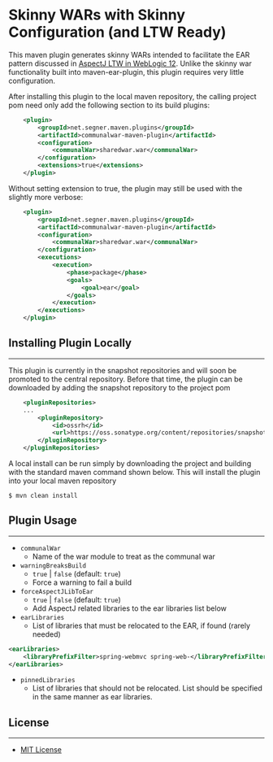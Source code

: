 Skinny WARs with Skinny Configuration (and LTW Ready)
=====================================================

This maven plugin generates skinny WARs intended to facilitate the EAR pattern discussed in [AspectJ LTW in WebLogic 12](https://github.com/asegner/spring-ltw-weblogic).
Unlike the skinny war functionality built into maven-ear-plugin, this plugin requires very little configuration.

After installing this plugin to the local maven repository, the calling project pom need only add the following section to its build plugins:

```xml
    <plugin>
        <groupId>net.segner.maven.plugins</groupId>
        <artifactId>communalwar-maven-plugin</artifactId>
        <configuration>
            <communalWar>sharedwar.war</communalWar>
        </configuration>
        <extensions>true</extensions>
    </plugin>

```

Without setting extension to true, the plugin may still be used with the slightly more verbose:

```xml
    <plugin>
        <groupId>net.segner.maven.plugins</groupId>
        <artifactId>communalwar-maven-plugin</artifactId>
        <configuration>
            <communalWar>sharedwar.war</communalWar>
        </configuration>
        <executions>
            <execution>
                <phase>package</phase>
                <goals>
                    <goal>ear</goal>
                </goals>
            </execution>
        </executions>
    </plugin>

```


## Installing Plugin Locally
--------------------------------------------------

This plugin is currently in the snapshot repositories and will soon be promoted to the central repository. Before that time, the
plugin can be downloaded by adding the snapshot repository to the project pom

```xml
    <pluginRepositories>
    ...
        <pluginRepository>
            <id>ossrh</id>
            <url>https://oss.sonatype.org/content/repositories/snapshots</url>
        </pluginRepository>
    </pluginRepositories>
```

A local install can be run simply by downloading the project and building with
the standard maven command shown below. This will install the plugin into your local maven repository

`$ mvn clean install`


## Plugin Usage
--------------------------------------------------

* `communalWar`
  * Name of the war module to treat as the communal war
* `warningBreaksBuild`
  * `true` | `false` (default: `true`)
  * Force a warning to fail a build
* `forceAspectJLibToEar`
  * `true` | `false` (default: `true`)
  * Add AspectJ related libraries to the ear libraries list below
* `earLibraries`
  * List of libraries that must be relocated to the EAR, if found (rarely needed)
```xml
<earLibraries>
    <libraryPrefixFilter>spring-webmvc spring-web-</libraryPrefixFilter>
</earLibraries>
```
* `pinnedLibraries`
  * List of libraries that should not be relocated. List should be specified in the same manner as ear libraries.


## License
--------------------------------------------------
* [MIT License](http://www.opensource.org/licenses/mit-license.php)

